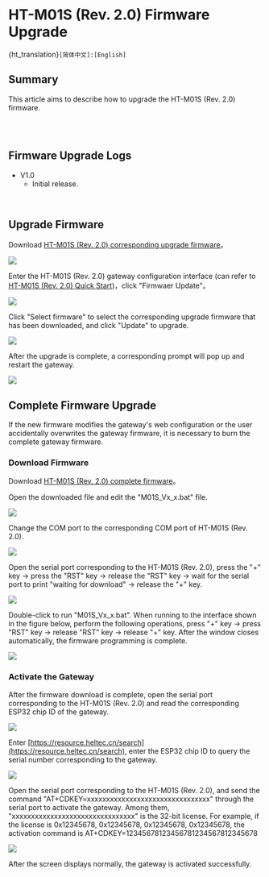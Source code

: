 # HT-M01S (Rev. 2.0) Firmware Upgrade

{ht_translation}`[简体中文]:[English]`


## Summary

This article aims to describe how to upgrade the HT-M01S (Rev. 2.0) firmware.

```{Tip) If your gateway ID is occupied, in order to avoid occupying other gateway IDs when modifying the gateway ID, please modify the "FFFF" part in the middle, thank you!

```

&nbsp;

## Firmware Upgrade Logs

- V1.0
  - Initial release.

&nbsp;

## Upgrade Firmware

Download [HT-M01S (Rev. 2.0) corresponding upgrade firmware](https://resource.heltec.cn/download/HT-M01S_V2/firmware)。

![](img/update_firmware/01.png)

Enter the HT-M01S (Rev. 2.0) gateway configuration interface (can refer to [HT-M01S (Rev. 2.0) Quick Start](https://heltec-automation-docs.readthedocs.io/en/latest/gateway/ht-m01s_v2/quick_start.html))，click "Firmwaer Update"。

![](img/update_firmware/02.png)

Click "Select firmware" to select the corresponding upgrade firmware that has been downloaded, and click "Update" to upgrade.

![](img/update_firmware/03.png)

After the upgrade is complete, a corresponding prompt will pop up and restart the gateway.

![](img/update_firmware/04.png)

## Complete Firmware Upgrade

If the new firmware modifies the gateway's web configuration or the user accidentally overwrites the gateway firmware, it is necessary to burn the complete gateway firmware.

### Download Firmware

Download [HT-M01S (Rev. 2.0) complete firmware](https://resource.heltec.cn/download/HT-M01S_V2/firmware/complete_firmware)。

Open the downloaded file and edit the "M01S_Vx_x.bat" file.

![](img/update_firmware/05.png)

Change the COM port to the corresponding COM port of HT-M01S (Rev. 2.0).

![](img/update_firmware/06.png)

Open the serial port corresponding to the HT-M01S (Rev. 2.0), press the "+" key -> press the "RST" key -> release the "RST" key -> wait for the serial port to print "waiting for download" -> release the "+" key.

![](img/update_firmware/07.png)

Double-click to run "M01S_Vx_x.bat". When running to the interface shown in the figure below, perform the following operations, press "+" key -> press "RST" key -> release "RST" key -> release "+" key. After the window closes automatically, the firmware programming is complete.

![](img/update_firmware/08.png)

### Activate the Gateway

After the firmware download is complete, open the serial port corresponding to the HT-M01S (Rev. 2.0) and read the corresponding ESP32 chip ID of the gateway.

![](img/update_firmware/09.png)

Enter [https://resource.heltec.cn/search](https://resource.heltec.cn/search), enter the ESP32 chip ID to query the serial number corresponding to the gateway.

![](img/update_firmware/10.png)

Open the serial port corresponding to the HT-M01S (Rev. 2.0), and send the command "AT+CDKEY=xxxxxxxxxxxxxxxxxxxxxxxxxxxxxxxx" through the serial port to activate the gateway. Among them, "xxxxxxxxxxxxxxxxxxxxxxxxxxxxxxxx" is the 32-bit license. For example, if the license is 0x12345678, 0x12345678, 0x12345678, 0x12345678, the activation command is AT+CDKEY=12345678123456781234567812345678

![](img/update_firmware/11.png)

After the screen displays normally, the gateway is activated successfully.

